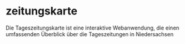 # zeitungskarte
Die Tageszeitungskarte ist eine interaktive Webanwendung, die einen umfassenden Überblick über die Tageszeitungen in Niedersachsen

